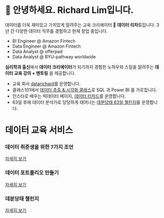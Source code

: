 # 👋 안녕하세요. Richard Lim입니다.

데이터를 더욱 재미있고 가치있게 알려주는 교육 크리에이터 📔 **데이터 리차드**입니다.
3년 간 다양한 데이터 직무를 경험하고 현재 창업 중입니다.

- BI Engineer @ Amazon Fintech
- Data Engineer @ Amazon Fintech
- Data Analyst @ offerpad
- Data Analyst @ BYU-pathway worldwide

**심리학과 출신**에서 **데이터 크리에이터**가 되기까지 경험한 노하우와 스킬을 알려주는 
**데이터 교육 강의 + 멘토링** 을 제공합니다.

- 교육 회사 [datarichard](https://datarichard.liveklass.com/)를 운영합니다. 
- 클래스101에서 [데이터 추출 & 시각화 클래스](https://class101.net/ko/products/yse7gv1a8lmuLKa9v9sX)로 SQL 과 Power BI 를 가르칩니다.
- 인스타로 배우는 빅데이터 페이지, [데이터 리차드](https://www.instagram.com/data_richard/)를 운영합니다.
- 63일 후에 데이터 분석가로 당당하게 태어나는 [데분당태 63일 챌린지](https://datarichard.notion.site/DBDT-Challenge-05207df60cda465eac6cf478d3203231)를 운영합니다.

# 데이터 교육 서비스

### 데이터 취준생을 위한 7가지 조언 
[자세히 보기](https://datarichard.notion.site/datarichard/e60cd96575df4f62af0c05456d3a42fb?v=7a2a90dddfef4ec19cd46cb33d0d573f)

### 데이터 포트폴리오 만들기
[자세히 보기](https://pfdatarichard.carrd.co/)

### 데분당태 챌린지
[자세히 보기](https://debundante.carrd.co/)


